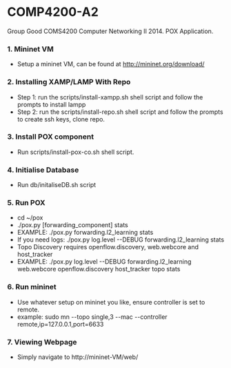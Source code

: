 COMP4200-A2
===========

Group Good COMS4200 Computer Networking II 2014. POX Application.


### 1. Mininet VM
* Setup a mininet VM, can be found at http://mininet.org/download/

### 2. Installing XAMP/LAMP With Repo
* Step 1: run the scripts/install-xampp.sh shell script and follow the prompts to install lampp
* Step 2: run the scripts/install-repo.sh shell script and follow the prompts to create ssh keys, clone repo.

### 3. Install POX component
* Run scripts/install-pox-co.sh shell script.

### 4. Initialise Database 
* Run db/initaliseDB.sh script

### 5. Run POX
* cd ~/pox
* ./pox.py [forwarding_component] stats 
* EXAMPLE: ./pox.py forwarding.l2_learning stats
* If you need logs: ./pox.py log.level --DEBUG forwarding.l2_learning stats
* Topo Discovery requires openflow.discovery, web.webcore and host_tracker
* EXAMPLE: ./pox.py log.level --DEBUG forwarding.l2_learning web.webcore openflow.discovery host_tracker topo stats

### 6. Run mininet
* Use whatever setup on mininet you like, ensure controller is set to remote.
* example: sudo mn --topo single,3 --mac --controller remote,ip=127.0.0.1,port=6633

### 7. Viewing Webpage
* Simply navigate to http://mininet-VM/web/
